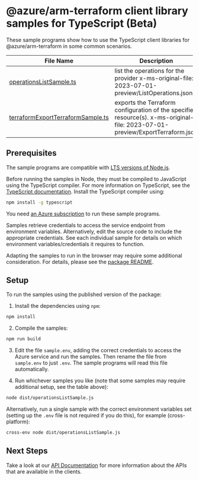 # @azure/arm-terraform client library samples for TypeScript (Beta)

These sample programs show how to use the TypeScript client libraries for @azure/arm-terraform in some common scenarios.

| **File Name**                                                       | **Description**                                                                                                               |
| ------------------------------------------------------------------- | ----------------------------------------------------------------------------------------------------------------------------- |
| [operationsListSample.ts][operationslistsample]                     | list the operations for the provider x-ms-original-file: 2023-07-01-preview/ListOperations.json                               |
| [terraformExportTerraformSample.ts][terraformexportterraformsample] | exports the Terraform configuration of the specified resource(s). x-ms-original-file: 2023-07-01-preview/ExportTerraform.json |

## Prerequisites

The sample programs are compatible with [LTS versions of Node.js](https://github.com/nodejs/release#release-schedule).

Before running the samples in Node, they must be compiled to JavaScript using the TypeScript compiler. For more information on TypeScript, see the [TypeScript documentation][typescript]. Install the TypeScript compiler using:

```bash
npm install -g typescript
```

You need [an Azure subscription][freesub] to run these sample programs.

Samples retrieve credentials to access the service endpoint from environment variables. Alternatively, edit the source code to include the appropriate credentials. See each individual sample for details on which environment variables/credentials it requires to function.

Adapting the samples to run in the browser may require some additional consideration. For details, please see the [package README][package].

## Setup

To run the samples using the published version of the package:

1. Install the dependencies using `npm`:

```bash
npm install
```

2. Compile the samples:

```bash
npm run build
```

3. Edit the file `sample.env`, adding the correct credentials to access the Azure service and run the samples. Then rename the file from `sample.env` to just `.env`. The sample programs will read this file automatically.

4. Run whichever samples you like (note that some samples may require additional setup, see the table above):

```bash
node dist/operationsListSample.js
```

Alternatively, run a single sample with the correct environment variables set (setting up the `.env` file is not required if you do this), for example (cross-platform):

```bash
cross-env node dist/operationsListSample.js
```

## Next Steps

Take a look at our [API Documentation][apiref] for more information about the APIs that are available in the clients.

[operationslistsample]: https://github.com/Azure/azure-sdk-for-js/blob/main/sdk/terraform/arm-terraform/samples/v1-beta/typescript/src/operationsListSample.ts
[terraformexportterraformsample]: https://github.com/Azure/azure-sdk-for-js/blob/main/sdk/terraform/arm-terraform/samples/v1-beta/typescript/src/terraformExportTerraformSample.ts
[apiref]: https://learn.microsoft.com/javascript/api/@azure/arm-terraform?view=azure-node-preview
[freesub]: https://azure.microsoft.com/free/
[package]: https://github.com/Azure/azure-sdk-for-js/tree/main/sdk/terraform/arm-terraform/README.md
[typescript]: https://www.typescriptlang.org/docs/home.html
